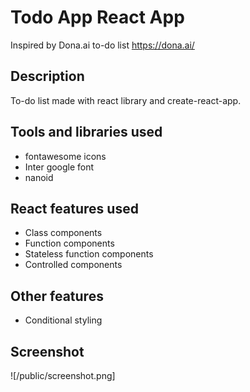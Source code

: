 # Todo App React App

Inspired by Dona.ai to-do list https://dona.ai/

## Description

To-do list made with react library and create-react-app.

## Tools and libraries used

- fontawesome icons
- Inter google font
- nanoid

## React features used

- Class components
- Function components
- Stateless function components
- Controlled components

## Other features

- Conditional styling

## Screenshot

![/public/screenshot.png]
